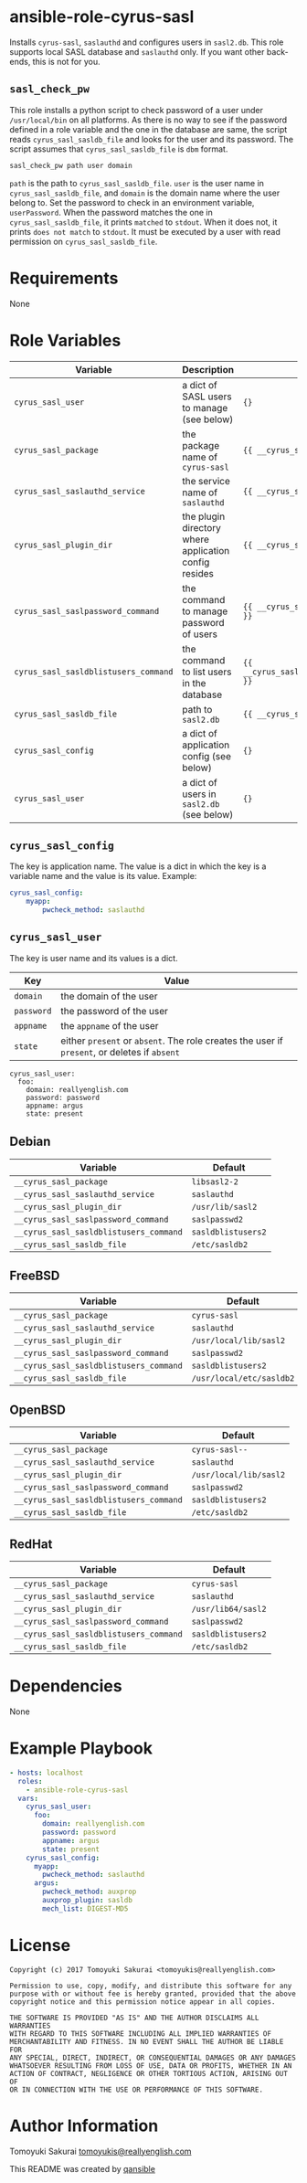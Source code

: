 # ansible-role-cyrus-sasl

Installs `cyrus-sasl`, `saslauthd` and configures users in `sasl2.db`. This
role supports local SASL database and `saslauthd` only. If you want other back-ends, this is
not for you.

## `sasl_check_pw`

This role installs a python script to check password of a user under
`/usr/local/bin` on all platforms. As there is no way to see if the password
defined in a role variable and the one in the database are same, the script
reads `cyrus_sasl_sasldb_file` and looks for the user and its password. The
script assumes that `cyrus_sasl_sasldb_file` is `dbm` format.

```sh
sasl_check_pw path user domain
```

`path` is the path to `cyrus_sasl_sasldb_file`. `user` is the user name in
`cyrus_sasl_sasldb_file`, and `domain` is the domain name where the user belong
to. Set the password to check in an environment variable, `userPassword`. When
the password matches the one in `cyrus_sasl_sasldb_file`, it prints `matched`
to `stdout`. When it does not, it prints `does not match` to `stdout`. It must
be executed by a user with read permission on `cyrus_sasl_sasldb_file`.

# Requirements

None

# Role Variables

| Variable | Description | Default |
|----------|-------------|---------|
| `cyrus_sasl_user` | a dict of SASL users to manage (see below) | `{}` |
| `cyrus_sasl_package` | the package name of `cyrus-sasl` | `{{ __cyrus_sasl_package }}` |
| `cyrus_sasl_saslauthd_service` | the service name of `saslauthd` | `{{ __cyrus_sasl_saslauthd_service }}` |
| `cyrus_sasl_plugin_dir` | the plugin directory where application config resides | `{{ __cyrus_sasl_plugin_dir }}` |
| `cyrus_sasl_saslpassword_command` | the command to manage password of users | `{{ __cyrus_sasl_saslpassword_command }}` |
| `cyrus_sasl_sasldblistusers_command` | the command to list users in the database | `{{ __cyrus_sasl_sasldblistusers_command }}` |
| `cyrus_sasl_sasldb_file` | path to `sasl2.db` | `{{ __cyrus_sasl_sasldb_file }}` |
| `cyrus_sasl_config` | a dict of application config (see below) | `{}` |
| `cyrus_sasl_user` | a dict of users in `sasl2.db` (see below) | `{}` |

## `cyrus_sasl_config`

The key is application name. The value is a dict in which the key is a variable
name and the value is its value. Example:

```yaml
cyrus_sasl_config:
    myapp:
        pwcheck_method: saslauthd
```

## `cyrus_sasl_user`

The key is user name and its values is a dict.

| Key | Value |
|-----|-------|
| `domain` | the domain of the user |
| `password` | the password of the user |
| `appname` | the `appname` of the user |
| `state` | either `present` or `absent`. The role creates the user if `present`, or deletes if `absent` |

```
cyrus_sasl_user:
  foo:
    domain: reallyenglish.com
    password: password
    appname: argus
    state: present
```

## Debian

| Variable | Default |
|----------|---------|
| `__cyrus_sasl_package` | `libsasl2-2` |
| `__cyrus_sasl_saslauthd_service` | `saslauthd` |
| `__cyrus_sasl_plugin_dir` | `/usr/lib/sasl2` |
| `__cyrus_sasl_saslpassword_command` | `saslpasswd2` |
| `__cyrus_sasl_sasldblistusers_command` | `sasldblistusers2` |
| `__cyrus_sasl_sasldb_file` | `/etc/sasldb2` |

## FreeBSD

| Variable | Default |
|----------|---------|
| `__cyrus_sasl_package` | `cyrus-sasl` |
| `__cyrus_sasl_saslauthd_service` | `saslauthd` |
| `__cyrus_sasl_plugin_dir` | `/usr/local/lib/sasl2` |
| `__cyrus_sasl_saslpassword_command` | `saslpasswd2` |
| `__cyrus_sasl_sasldblistusers_command` | `sasldblistusers2` |
| `__cyrus_sasl_sasldb_file` | `/usr/local/etc/sasldb2` |

## OpenBSD

| Variable | Default |
|----------|---------|
| `__cyrus_sasl_package` | `cyrus-sasl--` |
| `__cyrus_sasl_saslauthd_service` | `saslauthd` |
| `__cyrus_sasl_plugin_dir` | `/usr/local/lib/sasl2` |
| `__cyrus_sasl_saslpassword_command` | `saslpasswd2` |
| `__cyrus_sasl_sasldblistusers_command` | `sasldblistusers2` |
| `__cyrus_sasl_sasldb_file` | `/etc/sasldb2` |

## RedHat

| Variable | Default |
|----------|---------|
| `__cyrus_sasl_package` | `cyrus-sasl` |
| `__cyrus_sasl_saslauthd_service` | `saslauthd` |
| `__cyrus_sasl_plugin_dir` | `/usr/lib64/sasl2` |
| `__cyrus_sasl_saslpassword_command` | `saslpasswd2` |
| `__cyrus_sasl_sasldblistusers_command` | `sasldblistusers2` |
| `__cyrus_sasl_sasldb_file` | `/etc/sasldb2` |

# Dependencies

None

# Example Playbook

```yaml
- hosts: localhost
  roles:
    - ansible-role-cyrus-sasl
  vars:
    cyrus_sasl_user:
      foo:
        domain: reallyenglish.com
        password: password
        appname: argus
        state: present
    cyrus_sasl_config:
      myapp:
        pwcheck_method: saslauthd
      argus:
        pwcheck_method: auxprop
        auxprop_plugin: sasldb
        mech_list: DIGEST-MD5
```

# License

```
Copyright (c) 2017 Tomoyuki Sakurai <tomoyukis@reallyenglish.com>

Permission to use, copy, modify, and distribute this software for any
purpose with or without fee is hereby granted, provided that the above
copyright notice and this permission notice appear in all copies.

THE SOFTWARE IS PROVIDED "AS IS" AND THE AUTHOR DISCLAIMS ALL WARRANTIES
WITH REGARD TO THIS SOFTWARE INCLUDING ALL IMPLIED WARRANTIES OF
MERCHANTABILITY AND FITNESS. IN NO EVENT SHALL THE AUTHOR BE LIABLE FOR
ANY SPECIAL, DIRECT, INDIRECT, OR CONSEQUENTIAL DAMAGES OR ANY DAMAGES
WHATSOEVER RESULTING FROM LOSS OF USE, DATA OR PROFITS, WHETHER IN AN
ACTION OF CONTRACT, NEGLIGENCE OR OTHER TORTIOUS ACTION, ARISING OUT OF
OR IN CONNECTION WITH THE USE OR PERFORMANCE OF THIS SOFTWARE.
```

# Author Information

Tomoyuki Sakurai <tomoyukis@reallyenglish.com>

This README was created by [qansible](https://github.com/trombik/qansible)
